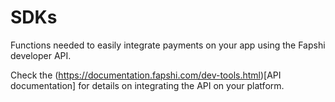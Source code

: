 # SDKs
Functions needed to easily integrate payments on your app using the Fapshi developer API.

Check the (https://documentation.fapshi.com/dev-tools.html)[API documentation] for details on integrating the API on your platform.
